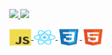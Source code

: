 <div>
  <a href="https://github.com/NicolasG0ulart"/>
  <img height="155em" src="https://github-readme-stats.vercel.app/api?username=NicolasG0ulart&show_icons=true&theme=tokyonight&include_all_commits-true&count_private=true"/>
  <img height="155em" src="https://github-readme-stats.vercel.app/api/top-langs/?username=NicolasG0ulart&layout=compact&langs_count=7&theme=tokyonight"/>
</div>

<div style="display: inline_block"><br>
  <img align="center" alt="Js" height="30" width="40" src="https://raw.githubusercontent.com/devicons/devicon/master/icons/javascript/javascript-original.svg">
  <img align="center" alt="React" height="30" width="40" src="https://raw.githubusercontent.com/devicons/devicon/master/icons/react/react-original.svg">
  <img align="center" alt="CSS" height="30" width="40" src="https://raw.githubusercontent.com/devicons/devicon/master/icons/css3/css3-original.svg">
  <img align="center" alt="Html" height="30" width="40" src="https://raw.githubusercontent.com/devicons/devicon/master/icons/html5/html5-original.svg">
  </div>
